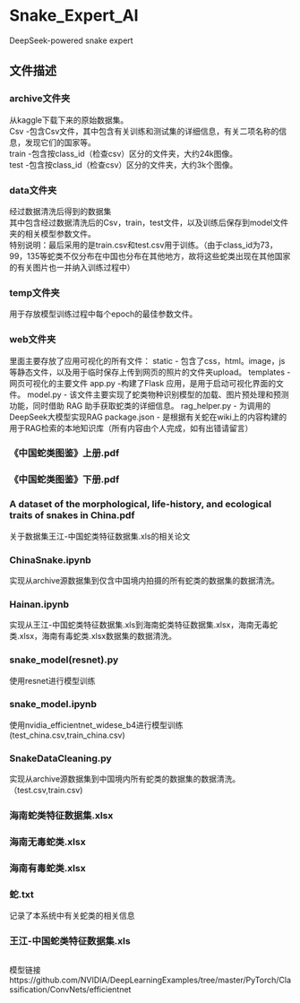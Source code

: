 # Snake_Expert_AI
DeepSeek-powered snake expert

## 文件描述
### archive文件夹
从kaggle下载下来的原始数据集。<br>
Csv -包含Csv文件，其中包含有关训练和测试集的详细信息，有关二项名称的信息，发现它们的国家等。<br>
train -包含按class_id（检查csv）区分的文件夹，大约24k图像。<br>
test -包含按class_id（检查csv）区分的文件夹，大约3k个图像。<br>
### data文件夹
经过数据清洗后得到的数据集<br>
其中包含经过数据清洗后的Csv，train，test文件，以及训练后保存到model文件夹的相关模型参数文件。<br>
特别说明：最后采用的是train.csv和test.csv用于训练。（由于class_id为73，99，135等蛇类不仅分布在中国也分布在其他地方，故将这些蛇类出现在其他国家的有关图片也一并纳入训练过程中）
### temp文件夹
用于存放模型训练过程中每个epoch的最佳参数文件。
### web文件夹
里面主要存放了应用可视化的所有文件：
static - 包含了css，html。image，js等静态文件，以及用于临时保存上传到网页的照片的文件夹upload。
templates - 网页可视化的主要文件
app.py -构建了Flask 应用，是用于启动可视化界面的文件。
model.py - 该文件主要实现了蛇类物种识别模型的加载、图片预处理和预测功能，同时借助 RAG 助手获取蛇类的详细信息。
rag_helper.py - 为调用的DeepSeek大模型实现RAG
package.json - 是根据有关蛇在wiki上的内容构建的用于RAG检索的本地知识库（所有内容由个人完成，如有出错请留言）
### 《中国蛇类图鉴》上册.pdf
### 《中国蛇类图鉴》下册.pdf
### A dataset of the morphological, life-history, and ecological traits of snakes in China.pdf
关于数据集王江-中国蛇类特征数据集.xls的相关论文
### ChinaSnake.ipynb
实现从archive源数据集到仅含中国境内拍摄的所有蛇类的数据集的数据清洗。
### Hainan.ipynb
实现从王江-中国蛇类特征数据集.xls到海南蛇类特征数据集.xlsx，海南无毒蛇类.xlsx，海南有毒蛇类.xlsx数据集的数据清洗。
### snake_model(resnet).py
使用resnet进行模型训练
### snake_model.ipynb
使用nvidia_efficientnet_widese_b4进行模型训练(test_china.csv,train_china.csv)
### SnakeDataCleaning.py
实现从archive源数据集到中国境内所有蛇类的数据集的数据清洗。（test.csv,train.csv)
### 海南蛇类特征数据集.xlsx
### 海南无毒蛇类.xlsx
### 海南有毒蛇类.xlsx
### 蛇.txt
记录了本系统中有关蛇类的相关信息
### 王江-中国蛇类特征数据集.xls

##
模型链接https://github.com/NVIDIA/DeepLearningExamples/tree/master/PyTorch/Classification/ConvNets/efficientnet
